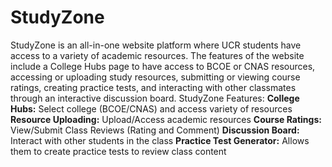 # StudyZone

StudyZone is an all-in-one website platform where UCR students have access to a variety of academic resources. The features of the website include a College Hubs page to have access to BCOE or CNAS resources, accessing or uploading study resources, submitting or viewing course ratings, creating practice tests, and interacting with other classmates through an interactive discussion board. 
StudyZone Features: 
**College Hubs:** Select college (BCOE/CNAS) and access variety of resources
**Resource Uploading:** Upload/Access academic resources
**Course Ratings:** View/Submit Class Reviews (Rating and Comment)
**Discussion Board:** Interact with other students in the class
**Practice Test Generator:** Allows them to create practice tests to review class content 


